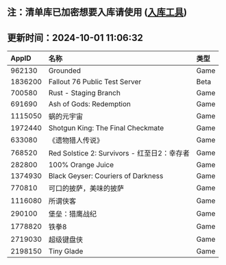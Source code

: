 ## 注：清单库已加密想要入库请使用 ([入库工具](https://github.com/BlankTMing/ManifestAutoUpdate/releases))

## 更新时间：2024-10-01 11:06:32
| AppID | 名称 | 类型  |
| :-------------------- | :----------------------------- | :----------- |
| 962130 | Grounded| Game |
| 1836200 | Fallout 76 Public Test Server| Beta |
| 700580 | Rust - Staging Branch| Game |
| 691690 | Ash of Gods: Redemption| Game |
| 1115050 | 蜗的元宇宙| Game |
| 1972440 | Shotgun King: The Final Checkmate| Game |
| 633080 | 《遗物猎人传说》| Game |
| 768520 | Red Solstice 2: Survivors - 红至日2：幸存者| Game |
| 282800 | 100% Orange Juice| Game |
| 1374930 | Black Geyser: Couriers of Darkness| Game |
| 770810 | 可口的披萨，美味的披萨| Game |
| 1116080 | 所谓侠客| Game |
| 290100 | 堡垒：猎鹰战纪| Game |
| 1778820 | 铁拳8| Game |
| 2719030 | 超级键盘侠| Game |
| 2198150 | Tiny Glade| Game |
